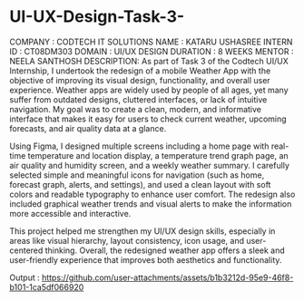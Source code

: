 # UI-UX-Design-Task-3-
COMPANY : CODTECH IT SOLUTIONS 
NAME : KATARU USHASREE
INTERN ID : CT08DM303 
DOMAIN : UI/UX DESIGN 
DURATION : 8 WEEKS
MENTOR : NEELA SANTHOSH 
DESCRIPTION:  As part of Task 3 of the Codtech UI/UX Internship, I undertook the redesign of a mobile Weather App with the objective of improving its visual design, functionality, and overall user experience. Weather apps are widely used by people of all ages, yet many suffer from outdated designs, cluttered interfaces, or lack of intuitive navigation. My goal was to create a clean, modern, and informative interface that makes it easy for users to check current weather, upcoming forecasts, and air quality data at a glance.

Using Figma, I designed multiple screens including a home page with real-time temperature and location display, a temperature trend graph page, an air quality and humidity screen, and a weekly weather summary. I carefully selected simple and meaningful icons for navigation (such as home, forecast graph, alerts, and settings), and used a clean layout with soft colors and readable typography to enhance user comfort. The redesign also included graphical weather trends and visual alerts to make the information more accessible and interactive.

This project helped me strengthen my UI/UX design skills, especially in areas like visual hierarchy, layout consistency, icon usage, and user-centered thinking. Overall, the redesigned weather app offers a sleek and user-friendly experience that improves both aesthetics and functionality.

Output : 
           https://github.com/user-attachments/assets/b1b3212d-95e9-46f8-b101-1ca5df066920
